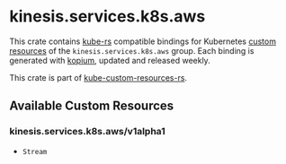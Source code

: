 <!--
SPDX-FileCopyrightText: The kube-custom-resources-rs Authors
SPDX-License-Identifier: 0BSD
 -->

# kinesis.services.k8s.aws

This crate contains [kube-rs](https://kube.rs/) compatible bindings for Kubernetes [custom resources](https://kubernetes.io/docs/tasks/extend-kubernetes/custom-resources/custom-resource-definitions/) of the `kinesis.services.k8s.aws` group. Each binding is generated with [kopium](https://github.com/kube-rs/kopium), updated and released weekly.

This crate is part of [kube-custom-resources-rs](https://github.com/metio/kube-custom-resources-rs).

## Available Custom Resources

### kinesis.services.k8s.aws/v1alpha1
- `Stream`
